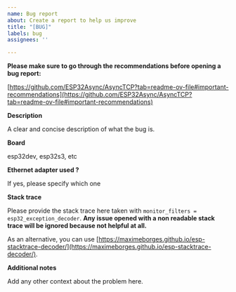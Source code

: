 ```yaml
---
name: Bug report
about: Create a report to help us improve
title: "[BUG]"
labels: bug
assignees: ''

---
```


**Please make sure to go through the recommendations before opening a bug report:**

[https://github.com/ESP32Async/AsyncTCP?tab=readme-ov-file#important-recommendations](https://github.com/ESP32Async/AsyncTCP?tab=readme-ov-file#important-recommendations)

**Description**

A clear and concise description of what the bug is.

**Board**

esp32dev, esp32s3, etc

**Ethernet adapter used ?**

If yes, please specify which one

**Stack trace**

Please provide the stack trace here taken with `monitor_filters = esp32_exception_decoder`.
**Any issue opened with a non readable stack trace will be ignored because not helpful at all.**

As an alternative, you can use [https://maximeborges.github.io/esp-stacktrace-decoder/](https://maximeborges.github.io/esp-stacktrace-decoder/).

**Additional notes**

Add any other context about the problem here.
